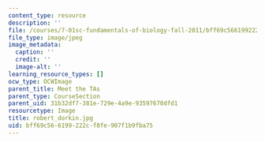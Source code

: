 ```yaml
---
content_type: resource
description: ''
file: /courses/7-01sc-fundamentals-of-biology-fall-2011/bff69c566199222cf8fe907f1b9fba75_robert_dorkin.jpg
file_type: image/jpeg
image_metadata:
  caption: ''
  credit: ''
  image-alt: ''
learning_resource_types: []
ocw_type: OCWImage
parent_title: Meet the TAs
parent_type: CourseSection
parent_uid: 31b32df7-381e-729e-4a9e-93597670dfd1
resourcetype: Image
title: robert_dorkin.jpg
uid: bff69c56-6199-222c-f8fe-907f1b9fba75
---
```

